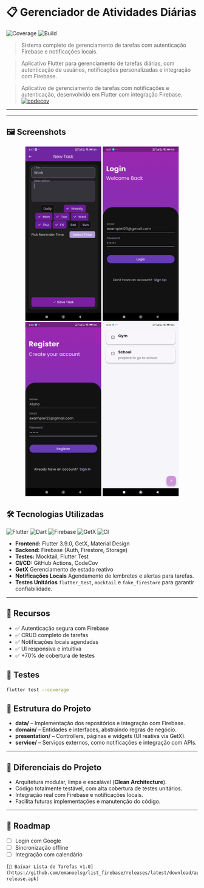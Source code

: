 # 📋 Gerenciador de Atividades Diárias


![Coverage](https://codecov.io/gh/emanoelsg/list_firebase/graph/badge.svg?token=OH5YR7MGM0)
![Build](https://github.com/emanoelsg/list_firebase/workflows/Flutter%20CI/badge.svg)

> Sistema completo de gerenciamento de tarefas com autenticação Firebase e notificações locais.

> Aplicativo Flutter para gerenciamento de tarefas diárias, com autenticação de usuários, notificações personalizadas e integração com Firebase.

> Aplicativo de gerenciamento de tarefas com notificações e autenticação, desenvolvido em Flutter com integração Firebase.
[![codecov](https://codecov.io/gh/emanoelsg/list_firebase/graph/badge.svg?token=OH5YR7MGM0)](https://codecov.io/gh/emanoelsg/list_firebase)
---
---

## 🖼 Screenshots


<p align="center">
  <img src="flutter_01.png" alt="Edit Screen" width="200"/>
  <img src="flutter_02.png" alt="Login Screen" width="200"/>
  <img src="flutter_03.png" alt="Register Screen" width="200"/>
  <img src="flutter_04.png" alt="Home Page" width="200"/>
</p>



## 🛠 Tecnologias Utilizadas

![Flutter](https://img.shields.io/badge/Flutter-02569B?style=flat&logo=flutter&logoColor=white)
![Dart](https://img.shields.io/badge/Dart-0175C2?style=flat&logo=dart&logoColor=white)
![Firebase](https://img.shields.io/badge/Firebase-FFCA28?style=flat&logo=firebase&logoColor=white)
![GetX](https://img.shields.io/badge/GetX-FF5722?style=flat&logoColor=white)
![CI](https://img.shields.io/badge/CI-CD-blue)

- **Frontend:** Flutter 3.9.0, GetX, Material Design
- **Backend:** Firebase (Auth, Firestore, Storage)
- **Testes:** Mocktail, Flutter Test
- **CI/CD:** GitHub Actions, CodeCov
- **GetX**  Gerenciamento de estado reativo 
- **Notificações Locais** Agendamento de lembretes e alertas para tarefas.  
- **Testes Unitários** `flutter_test`, `mocktail` e `fake_firestore` para garantir confiabilidade.  

---

## 🚀 Recursos

- ✅ Autenticação segura com Firebase
- ✅ CRUD completo de tarefas
- ✅ Notificações locais agendadas
- ✅ UI responsiva e intuitiva
- ✅ +70% de cobertura de testes

## 🧪 Testes

```bash
flutter test --coverage
```

## 🚀 Estrutura do Projeto

- **data/** – Implementação dos repositórios e integração com Firebase.  
- **domain/** – Entidades e interfaces, abstraindo regras de negócio.  
- **presentation/** – Controllers, páginas e widgets (UI reativa via GetX).  
- **service/** – Serviços externos, como notificações e integração com APIs.  

---

## 🎯 Diferenciais do Projeto

- Arquitetura modular, limpa e escalável (**Clean Architecture**).  
- Código totalmente testável, com alta cobertura de testes unitários.  
- Integração real com Firebase e notificações locais.  
- Facilita futuras implementações e manutenção do código.  

---

## 🔄 Roadmap

- [ ] Login com Google
- [ ] Sincronização offline
- [ ] Integração com calendário

```
[📲 Baixar Lista de Tarefas v1.0](https://github.com/emanoelsg/list_firebase/releases/latest/download/app-release.apk)

